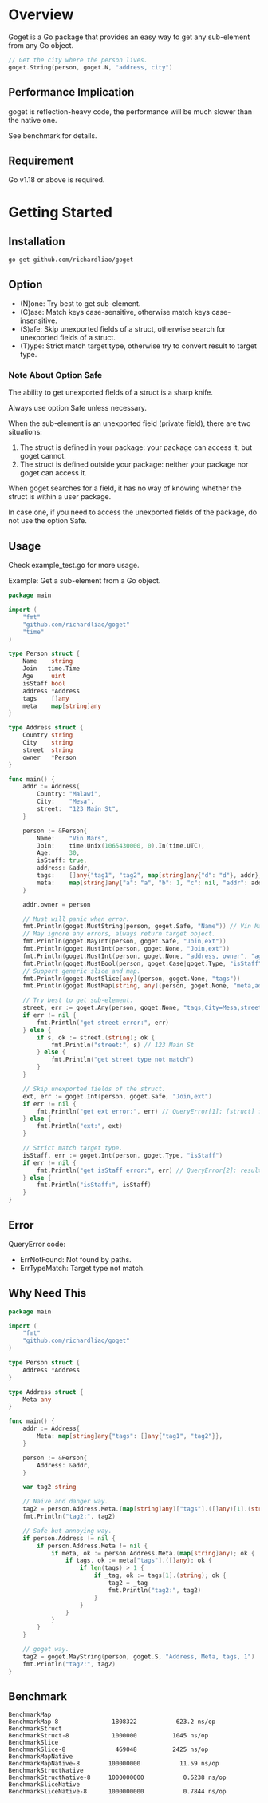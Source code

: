 # Overview

Goget is a Go package that provides an easy way to get any sub-element from any Go object.

```go
// Get the city where the person lives.
goget.String(person, goget.N, "address, city")
```

## Performance Implication

goget is reflection-heavy code, the performance will be much slower than the native one.

See benchmark for details.

## Requirement

Go v1.18 or above is required. 

# Getting Started

## Installation

```shell
go get github.com/richardliao/goget
```

## Option

* (N)one: Try best to get sub-element.
* (C)ase: Match keys case-sensitive, otherwise match keys case-insensitive.
* (S)afe: Skip unexported fields of a struct, otherwise search for unexported fields of a struct.
* (T)ype: Strict match target type, otherwise try to convert result to target type.

### Note About Option Safe

The ability to get unexported fields of a struct is a sharp knife. 

Always use option Safe unless necessary.

When the sub-element is an unexported field (private field), there are two situations:

1. The struct is defined in your package: your package can access it, but goget cannot.
2. The struct is defined outside your package: neither your package nor goget can access it.

When goget searches for a field, it has no way of knowing whether the struct is within a user package.

In case one, if you need to access the unexported fields of the package, do not use the option Safe.

## Usage 

Check example_test.go for more usage.

Example: Get a sub-element from a Go object.

```go
package main

import (
	"fmt"
	"github.com/richardliao/goget"
	"time"
)

type Person struct {
	Name    string
	Join   time.Time
	Age     uint
	isStaff bool
	address *Address
	tags    []any
	meta    map[string]any
}

type Address struct {
	Country string
	City    string
	street  string
	owner   *Person
}

func main() {
	addr := Address{
		Country: "Malawi",
		City:    "Mesa",
		street:  "123 Main St",
	}

	person := &Person{
		Name:    "Vin Mars",
		Join:    time.Unix(1065430000, 0).In(time.UTC),
		Age:     30,
		isStaff: true,
		address: &addr,
		tags:    []any{"tag1", "tag2", map[string]any{"d": "d"}, addr},
		meta:    map[string]any{"a": "a", "b": 1, "c": nil, "addr": addr, "e,f": "e,f"},
	}

	addr.owner = person

	// Must will panic when error.
	fmt.Println(goget.MustString(person, goget.Safe, "Name")) // Vin Mars
	// May ignore any errors, always return target object.
	fmt.Println(goget.MayInt(person, goget.Safe, "Join,ext"))              // 0
	fmt.Println(goget.MustInt(person, goget.None, "Join,ext"))             // 63201026800
	fmt.Println(goget.MustInt(person, goget.None, "address, owner", "age")) // 30
	fmt.Println(goget.MustBool(person, goget.Case|goget.Type, "isStaff"))   // true
	// Support generic slice and map.
	fmt.Println(goget.MustSlice[any](person, goget.None, "tags"))            // [tag1 tag2 map[d:d] {Malawi Mesa 123 Main St <nil>}]
	fmt.Println(goget.MustMap[string, any](person, goget.None, "meta,addr")) // map[City:Mesa Country:Malawi]

	// Try best to get sub-element.
	street, err := goget.Any(person, goget.None, "tags,City=Mesa,street")
	if err != nil {
		fmt.Println("get street error:", err)
	} else {
		if s, ok := street.(string); ok {
			fmt.Println("street:", s) // 123 Main St
		} else {
			fmt.Println("get street type not match")
		}
	}

	// Skip unexported fields of the struct.
	ext, err := goget.Int(person, goget.Safe, "Join,ext")
	if err != nil {
		fmt.Println("get ext error:", err) // QueryError[1]: [struct] field ext not exported
	} else {
		fmt.Println("ext:", ext)
	}

	// Strict match target type.
	isStaff, err := goget.Int(person, goget.Type, "isStaff")
	if err != nil {
		fmt.Println("get isStaff error:", err) // QueryError[2]: result type not match: need int got bool
	} else {
		fmt.Println("isStaff:", isStaff)
	}
}

```

## Error

QueryError code:

* ErrNotFound: Not found by paths.
* ErrTypeMatch: Target type not match.

## Why Need This

```go
package main

import (
	"fmt"
	"github.com/richardliao/goget"
)

type Person struct {
	Address *Address
}

type Address struct {
	Meta any
}

func main() {
	addr := Address{
		Meta: map[string]any{"tags": []any{"tag1", "tag2"}},
	}

	person := &Person{
		Address: &addr,
	}

	var tag2 string

	// Naive and danger way.
	tag2 = person.Address.Meta.(map[string]any)["tags"].([]any)[1].(string)
	fmt.Println("tag2:", tag2)

	// Safe but annoying way.
	if person.Address != nil {
		if person.Address.Meta != nil {
			if meta, ok := person.Address.Meta.(map[string]any); ok {
				if tags, ok := meta["tags"].([]any); ok {
					if len(tags) > 1 {
						if _tag, ok := tags[1].(string); ok {
							tag2 = _tag
							fmt.Println("tag2:", tag2)
						}
					}
				}
			}
		}
	}

	// goget way.
	tag2 = goget.MayString(person, goget.S, "Address, Meta, tags, 1")
	fmt.Println("tag2:", tag2)
}
```

## Benchmark

```
BenchmarkMap
BenchmarkMap-8            	 1808322	       623.2 ns/op
BenchmarkStruct
BenchmarkStruct-8         	 1000000	      1045 ns/op
BenchmarkSlice
BenchmarkSlice-8          	  469048	      2425 ns/op
BenchmarkMapNative
BenchmarkMapNative-8      	100000000	        11.59 ns/op
BenchmarkStructNative
BenchmarkStructNative-8   	1000000000	         0.6238 ns/op
BenchmarkSliceNative
BenchmarkSliceNative-8    	1000000000	         0.7844 ns/op
```
